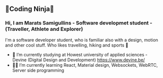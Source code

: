 ## 🥷Coding Ninja🥷

### Hi, I am Marats Samigullins - Software developmet student - (Traveller, Athlete and Explorer)

I'm a software developer student, who is familiar also with a design, motion and other cool stuff. Who likes travelling, hiking and sports 🦾

- 🔭 I’m currently studying at Howest university of applied sciences - Devine (Digital Design and Development) https://www.devine.be/
- 🧑‍💻 I’m currently learning React, Material design, Websockets, WebRTC, Server side programming
